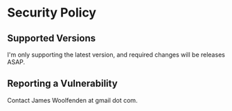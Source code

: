 # Security Policy

## Supported Versions

I'm only supporting the latest version, and required changes will be releases ASAP.

## Reporting a Vulnerability

Contact James Woolfenden at gmail dot com.
